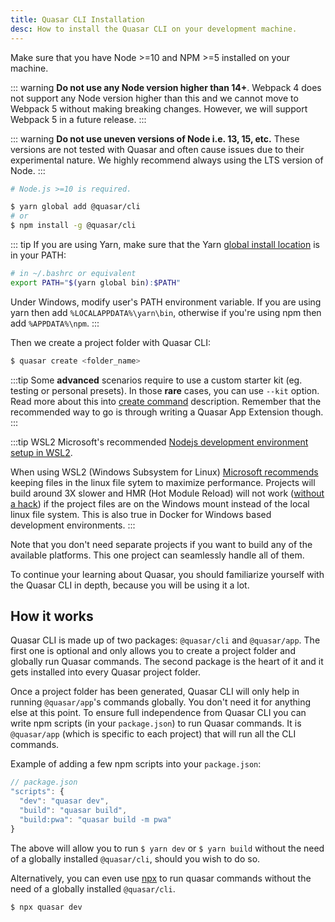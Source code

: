 ```yaml
---
title: Quasar CLI Installation
desc: How to install the Quasar CLI on your development machine.
---
```


Make sure that you have Node >=10 and NPM >=5 installed on your machine.

::: warning
**Do not use any Node version higher than 14+**. Webpack 4 does not support any Node version higher than this and we cannot move to Webpack 5 without making breaking changes. However, we will support Webpack 5 in a future release.
:::

::: warning
**Do not use uneven versions of Node i.e. 13, 15, etc.** These versions are not tested with Quasar and often cause issues due to their experimental nature. We highly recommend always using the LTS version of Node.
:::

```bash
# Node.js >=10 is required.

$ yarn global add @quasar/cli
# or
$ npm install -g @quasar/cli
```

::: tip
If you are using Yarn, make sure that the Yarn [global install location](https://yarnpkg.com/lang/en/docs/cli/global/) is in your PATH:

```bash
# in ~/.bashrc or equivalent
export PATH="$(yarn global bin):$PATH"
```

Under Windows, modify user's PATH environment variable. If you are using yarn then add `%LOCALAPPDATA%\yarn\bin`, otherwise if you're using npm then add `%APPDATA%\npm`.
:::

Then we create a project folder with Quasar CLI:

```bash
$ quasar create <folder_name>
```

:::tip
Some **advanced** scenarios require to use a custom starter kit (eg. testing or personal presets). In those **rare** cases, you can use `--kit` option. Read more about this into [create command](/quasar-cli/commands-list#create) description. Remember that the recommended way to go is through writing a Quasar App Extension though.
:::

:::tip WSL2
Microsoft's recommended [Nodejs development environment setup in WSL2](https://docs.microsoft.com/en-us/windows/nodejs/setup-on-wsl2).

When using WSL2 (Windows Subsystem for Linux) [Microsoft recommends](https://docs.microsoft.com/en-us/windows/wsl/compare-versions#performance-across-os-file-systems) keeping files in the linux file sytem to maximize performance.  Projects will build around 3X slower and HMR (Hot Module Reload) will not work ([without a hack](/quasar-cli/quasar-conf-js#docker-and-wsl-issues-with-hmr)) if the project files are on the Windows mount instead of the local linux file system.  This is also true in Docker for Windows based development environments.
:::

Note that you don't need separate projects if you want to build any of the available platforms. This one project can seamlessly handle all of them.

To continue your learning about Quasar, you should familiarize yourself with the Quasar CLI in depth, because you will be using it a lot.

## How it works

Quasar CLI is made up of two packages: `@quasar/cli` and `@quasar/app`. The first one is optional and only allows you to create a project folder and globally run Quasar commands. The second package is the heart of it and it gets installed into every Quasar project folder.

Once a project folder has been generated, Quasar CLI will only help in running `@quasar/app`'s commands globally. You don't need it for anything else at this point. To ensure full independence from Quasar CLI you can write npm scripts (in your `package.json`) to run Quasar commands. It is `@quasar/app` (which is specific to each project) that will run all the CLI commands.

Example of adding a few npm scripts into your `package.json`:

```js
// package.json
"scripts": {
  "dev": "quasar dev",
  "build": "quasar build",
  "build:pwa": "quasar build -m pwa"
}
```

The above will allow you to run `$ yarn dev` or `$ yarn build` without the need of a globally installed `@quasar/cli`, should you wish to do so.

Alternatively, you can even use [npx](https://github.com/npm/npx) to run quasar commands without the need of a globally installed `@quasar/cli`.

```bash
$ npx quasar dev
```
